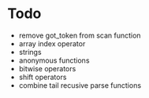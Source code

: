 # Todo
* remove got_token from scan function
* array index operator
* strings
* anonymous functions
* bitwise operators
* shift operators
* combine tail recusive parse functions